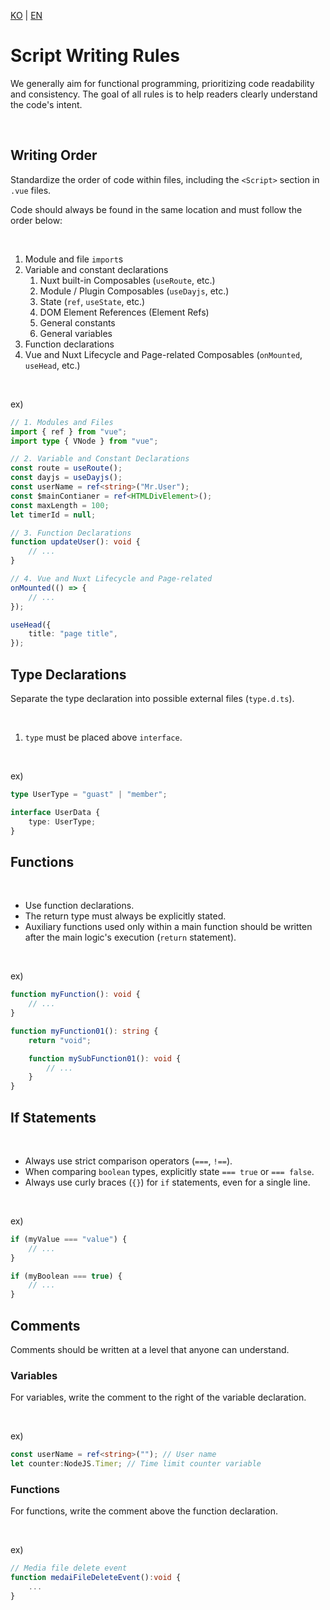 [KO](./script_ko.md) | [EN](./script_en.md)

# Script Writing Rules

We generally aim for functional programming, prioritizing code readability and consistency. The goal of all rules is to help readers clearly understand the code's intent.

<br>

## Writing Order

Standardize the order of code within files, including the `<Script>` section in `.vue` files.

Code should always be found in the same location and must follow the order below:

<br>

1. Module and file `import`s
2. Variable and constant declarations
    1. Nuxt built-in Composables (`useRoute`, etc.)
    2. Module / Plugin Composables (`useDayjs`, etc.)
    3. State (`ref`, `useState`, etc.)
    4. DOM Element References (Element Refs)
    5. General constants
    6. General variables
3. Function declarations
4. Vue and Nuxt Lifecycle and Page-related Composables (`onMounted`, `useHead`, etc.)

<br>

ex)

```ts
// 1. Modules and Files
import { ref } from "vue";
import type { VNode } from "vue";

// 2. Variable and Constant Declarations
const route = useRoute();
const dayjs = useDayjs();
const userName = ref<string>("Mr.User");
const $mainContianer = ref<HTMLDivElement>();
const maxLength = 100;
let timerId = null;

// 3. Function Declarations
function updateUser(): void {
    // ...
}

// 4. Vue and Nuxt Lifecycle and Page-related
onMounted(() => {
    // ...
});

useHead({
    title: "page title",
});
```

## Type Declarations

Separate the type declaration into possible external files (`type.d.ts`).

<br>

1. `type` must be placed above `interface`.

<br>

ex)

```ts
type UserType = "guast" | "member";

interface UserData {
    type: UserType;
}
```

## Functions

<br>

-   Use function declarations.
-   The return type must always be explicitly stated.
-   Auxiliary functions used only within a main function should be written after the main logic's execution (`return` statement).

<br>

ex)

```ts
function myFunction(): void {
    // ...
}

function myFunction01(): string {
    return "void";

    function mySubFunction01(): void {
        // ...
    }
}
```

## If Statements

<br>

-   Always use strict comparison operators (`===`, `!==`).
-   When comparing `boolean` types, explicitly state `=== true` or `=== false`.
-   Always use curly braces (`{}`) for `if` statements, even for a single line.

<br>

ex)

```ts
if (myValue === "value") {
    // ...
}

if (myBoolean === true) {
    // ...
}
```

## Comments

Comments should be written at a level that anyone can understand.

### Variables

For variables, write the comment to the right of the variable declaration.

<br>

ex)

```ts
const userName = ref<string>(""); // User name
let counter:NodeJS.Timer; // Time limit counter variable
```

### Functions

For functions, write the comment above the function declaration.

<br>

ex)

```ts
// Media file delete event
function medaiFileDeleteEvent():void {
    ...
}
```
